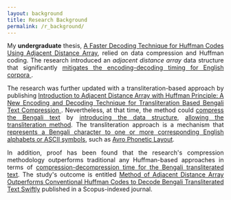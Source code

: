 ```yaml
---
layout: background
title: Research Background
permalink: /r_background/
---
```


<p style="text-align: justify">
My <b>undergraduate</b> thesis, <a href='https://link.springer.com/chapter/10.1007/978-981-15-3607-6_25'>A Faster Decoding Technique for Huffman Codes Using Adjacent Distance Array</a>, relied on data compression and Huffman coding. The research introduced an <em>adjacent distance array</em> data structure that significantly <u>mitigates the encoding-decoding timing for English corpora </u>.
</p>

<p style="text-align: justify">
The research was further updated with a transliteration-based approach by publishing <a href='https://link.springer.com/chapter/10.1007/978-981-33-4299-6_45'>Introduction to Adjacent Distance Array with Huffman Principle: A New Encoding and Decoding Technique for Transliteration Based Bengali Text Compression </a>. Nevertheless, at that time, the method could <u>compress the Bengali text</u> by <u>introducing the data structure</u>, <u>allowing the transliteration method</u>. The transliteration approach is a mechanism that <u>represents a Bengali character to one or more corresponding English alphabets or ASCII symbols</u>, such as <a href='https://www.omicronlab.com/avro-keyboard.html'>Avro Phonetic Layout</a>.
</p>

<p style="text-align: justify">
In addition, proof has been found that the research's compression methodology outperforms traditional any Huffman-based approaches in terms of <u>compression-decompression time for the Bengali transliterated text</u>. The study's outcome is entitled <a href='https://journal.uob.edu.bh/handle/123456789/4498'>Method of Adjacent Distance Array Outperforms Conventional Huffman Codes to Decode Bengali Transliterated Text Swiftly</a> published in a Scopus-indexed journal.
</p>
